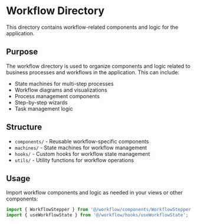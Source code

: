 # Workflow Directory

This directory contains workflow-related components and logic for the application.

## Purpose

The workflow directory is used to organize components and logic related to business processes and workflows in the application. This can include:

- State machines for multi-step processes
- Workflow diagrams and visualizations
- Process management components
- Step-by-step wizards
- Task management logic

## Structure

- `components/` - Reusable workflow-specific components
- `machines/` - State machines for workflow management
- `hooks/` - Custom hooks for workflow state management
- `utils/` - Utility functions for workflow operations

## Usage

Import workflow components and logic as needed in your views or other components:

```typescript
import { WorkflowStepper } from '@/workflow/components/WorkflowStepper.vue';
import { useWorkflowState } from '@/workflow/hooks/useWorkflowState';
``` 